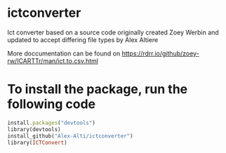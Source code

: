 # ictconverter
Ict converter based on a source code originally created Zoey Werbin and updated to accept differing file types by Alex Altiere

More doccumentation can be found on https://rdrr.io/github/zoey-rw/ICARTTr/man/ict.to.csv.html


# To install the package, run the following code
```ruby
install.packages("devtools")
library(devtools)
install_github("Alex-Alti/ictconverter")
library(ICTConvert)
```
